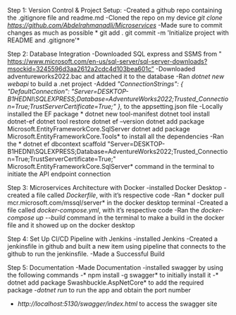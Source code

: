 Step 1: Version Control & Project Setup:
-Created a github repo containing the .gitignore file and readme.md
-Cloned the repo on my device *git clone https://github.com/Abdelrahmanadli/Microservices*
-Made sure to commit changes as much as possible * git add .
git commit -m 'Initialize project with README and .gitignore'*

Step 2: Database Integration
-Downloaded SQL express and SSMS from " https://www.microsoft.com/en-us/sql-server/sql-server-downloads?msockid=3245596d3aa2612a2cdc4d103bea601c”
-Downloaded adventureworks2022.bac and attached it to the database
-Ran *dotnet new webapi* to build a .net project
-Added *"ConnectionStrings": {
    "DefaultConnection": "Server=DESKTOP-B1HEDNI\\SQLEXPRESS;Database=AdventureWorks2022;Trusted_Connection=True;TrustServerCertificate=True;" 
  },* to the appsetting.json file
-Locally installed the EF package * dotnet new tool-manifest
dotnet tool install dotnet-ef
dotnet tool restore
dotnet ef –version
dotnet add package Microsoft.EntityFrameworkCore.SqlServer
dotnet add package Microsoft.EntityFrameworkCore.Tools* to install all the dependencies
-Ran the * dotnet ef dbcontext scaffold "Server=DESKTOP-B1HEDNI\SQLEXPRESS;Database=AdventureWorks2022;Trusted_Connection=True;TrustServerCertificate=True;" Microsoft.EntityFrameworkCore.SqlServer* command in the terminal to initiate the API endpoint connection

Step 3: Microservices Architecture with Docker
-installed Docker Desktop
-created a file called *Dockerfile*, with it’s respective code
-Ran * docker pull mcr.microsoft.com/mssql/server* in the docker desktop terminal
-Created a file called *docker-compose.yml*, with it’s respective code
-Ran the *docker-compose up --build* command in the terminal to make a build in the docker file and it showed up on the docker desktop

Step 4: Set Up CI/CD Pipeline with Jenkins
-installed Jenkins
-Created a jenkinsfile in github and built a new item using pipeline that connects to the github to run the jenkinsfile.
-Made a Successful Build

Step 5: Documentation
-Made Documentation
-installed swagger by using the following commands
-* npm install -g swagger* to initially install it
-* dotnet add package Swashbuckle.AspNetCore* to add the required package
-*dotnet run* to run the app and obtain the port number
- *http://localhost:5130/swagger/index.html* to access the swagger site
